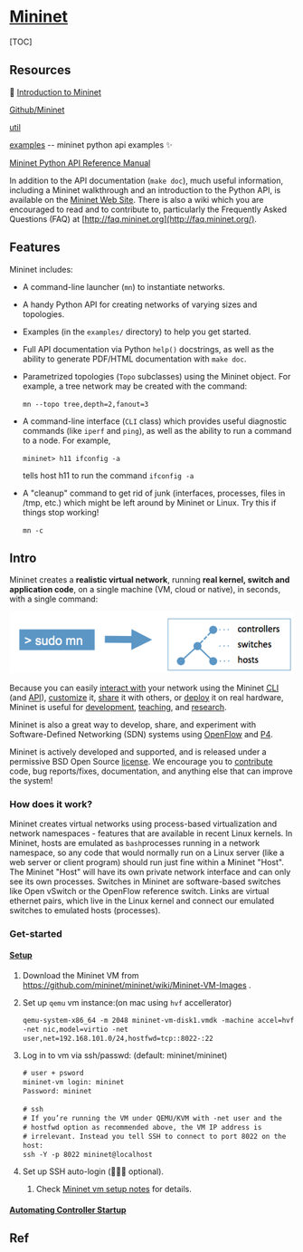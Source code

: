 # [Mininet](http://mininet.org)

[TOC]

## Resources

📂 [Introduction to Mininet](https://github.com/mininet/mininet/wiki/Introduction-to-Mininet#creating)

[Github/Mininet](https://github.com/mininet/mininet)

[util](https://github.com/mininet/mininet/tree/master/util)

[examples](https://github.com/mininet/mininet/tree/master/examples)  -- mininet python api examples ✨

[Mininet Python API Reference Manual](http://mininet.org/api/annotated.html)

In addition to the API documentation (`make doc`), much useful information, including a Mininet walkthrough and an introduction to the Python API, is available on the [Mininet Web Site](http://mininet.org/). There is also a wiki which you are encouraged to read and to contribute to, particularly the Frequently Asked Questions (FAQ) at [http://faq.mininet.org](http://faq.mininet.org/).



## Features

Mininet includes:

- A command-line launcher (`mn`) to instantiate networks.

- A handy Python API for creating networks of varying sizes and topologies.

- Examples (in the `examples/` directory) to help you get started.

- Full API documentation via Python `help()` docstrings, as well as the ability to generate PDF/HTML documentation with `make doc`.

- Parametrized topologies (`Topo` subclasses) using the Mininet object. For example, a tree network may be created with the command:

  `mn --topo tree,depth=2,fanout=3`

- A command-line interface (`CLI` class) which provides useful diagnostic commands (like `iperf` and `ping`), as well as the ability to run a command to a node. For example,

  `mininet> h11 ifconfig -a`

  tells host h11 to run the command `ifconfig -a`

- A "cleanup" command to get rid of junk (interfaces, processes, files in /tmp, etc.) which might be left around by Mininet or Linux. Try this if things stop working!

  `mn -c`



## Intro

Mininet creates a **realistic virtual network**, running **real kernel, switch and application code**, on a single machine (VM, cloud or native), in seconds, with a single command:

![img](../../../../../../Assets/Pics/frontpage_diagram.png)

Because you can easily [interact with](http://mininet.org/sample-workflow/#interacting-with-a-network) your network using the Mininet [CLI](http://mininet.org/walkthrough/#interact-with-hosts-and-switches) (and [API](http://mininet.org/api/annotated.html)), [customize](http://mininet.org/sample-workflow/#customizing-a-network) it, [share](http://mininet.org/sample-workflow/#sharing-a-network) it with others, or [deploy](http://mininet.org/sample-workflow#running-on-hardware) it on real hardware, Mininet is useful for [development](http://mininet.org/sample-workflow), [teaching](http://mininet.org/teaching), and [research](http://reproducingnetworkresearch.wordpress.com/).

Mininet is also a great way to develop, share, and experiment with Software-Defined Networking (SDN) systems using [OpenFlow](https://opennetworking.org/software-defined-standards/specifications/) and [P4](http://p4.org/).

Mininet is actively developed and supported, and is released under a permissive BSD Open Source [license](https://github.com/mininet/mininet/blob/master/LICENSE). We encourage you to [contribute](http://mininet.org/contribute) code, bug reports/fixes, documentation, and anything else that can improve the system!

### How does it work?

Mininet creates virtual networks using process-based virtualization and network namespaces - features that are available in recent Linux kernels. In Mininet, hosts are emulated as `bash`processes running in a network namespace, so any code that would normally run on a Linux server (like a web server or client program) should run just fine within a Mininet "Host". The Mininet "Host" will have its own private network interface and can only see its own processes. Switches in Mininet are software-based switches like Open vSwitch or the OpenFlow reference switch. Links are virtual ethernet pairs, which live in the Linux kernel and connect our emulated switches to emulated hosts (processes).



### Get-started

#### [Setup](http://mininet.org/vm-setup-notes/)

1. Download the Mininet VM from https://github.com/mininet/mininet/wiki/Mininet-VM-Images .

2. Set up `qemu` vm instance:(on mac using `hvf` accellerator)

   ```shell
   qemu-system-x86_64 -m 2048 mininet-vm-disk1.vmdk -machine accel=hvf -net nic,model=virtio -net user,net=192.168.101.0/24,hostfwd=tcp::8022-:22
   ```

3. Log in to vm via ssh/passwd: (default: mininet/mininet)

   ```shell
   # user + psword
   mininet-vm login: mininet
   Password: mininet
   
   # ssh
   # If you’re running the VM under QEMU/KVM with -net user and the 
   # hostfwd option as recommended above, the VM IP address is 
   # irrelevant. Instead you tell SSH to connect to port 8022 on the host:
   ssh -Y -p 8022 mininet@localhost
   ```

4. Set up SSH auto-login (👩🏼‍🍳 optional). 

   1. Check [Mininet vm setup notes](http://mininet.org/vm-setup-notes/) for details. 



#### [Automating Controller Startup](http://mininet.org/blog/2013/06/03/automating-controller-startup/)





## Ref

[【Mininet从入门到精通】第1讲 Mininet环境搭建]: https://www.jianshu.com/p/4754c5fb854a
[Mininet教程(三)：Mininet命令操作]: https://blog.csdn.net/qq_29229567/article/details/105230800
